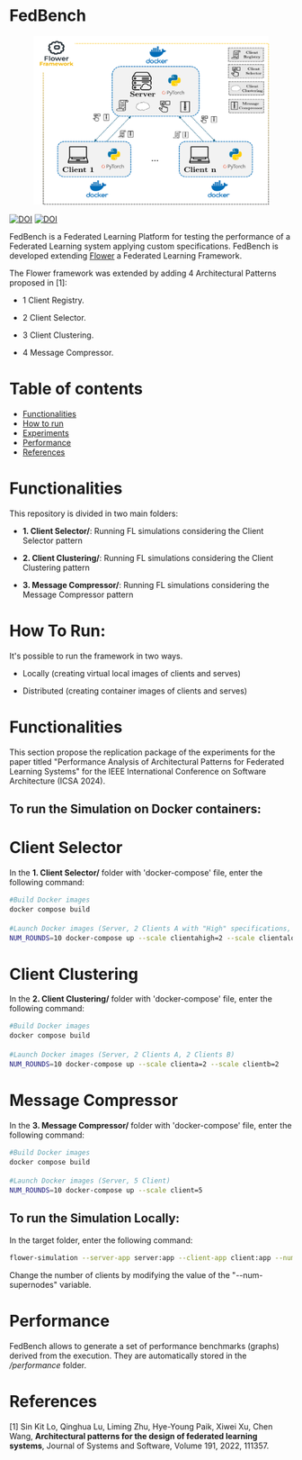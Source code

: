 # FedBench

<p align="center">
<img src="img/ArchitectureEval.png" width="420px" height="300px"/>
</p>

[![DOI](https://zenodo.org/badge/DOI/10.5281/zenodo.13121149.svg)](https://zenodo.org/badge/latestdoi/{IvanComp})
[![DOI](https://zenodo.org/badge/DOI/10.5281/zenodo.13121149.svg)](https://doi.org/10.5281/zenodo.13121149)

FedBench is a Federated Learning Platform for testing the performance of a Federated Learning system applying custom specifications.
FedBench is developed extending [Flower](https://github.com/adap/flower) a Federated Learning Framework. 

The Flower framework was extended by adding 4 Architectural Patterns proposed in [1]:

- 1 Client Registry.

- 2 Client Selector.

- 3 Client Clustering.

- 4 Message Compressor.

# Table of contents
<!--ts-->
   * [Functionalities](#functionalities)
   * [How to run](#how-to-run)
   * [Experiments](#experiments)
   * [Performance](#performance)
   * [References](#references)
   
# Functionalities

This repository is divided in two main folders:

- __1. Client Selector/__: Running FL simulations considering the Client Selector pattern

- __2. Client Clustering/__: Running FL simulations considering the Client Clustering pattern

- __3. Message Compressor/__: Running FL simulations considering the Message Compressor pattern

# How To Run:

It's possible to run the framework in two ways. 

- Locally (creating virtual local images of clients and serves)

- Distributed (creating container images of clients and serves)


# Functionalities

This section propose the replication package of the experiments for the paper titled "Performance Analysis of Architectural Patterns
for Federated Learning Systems" for the IEEE International Conference on Software Architecture (ICSA 2024).

## To run the Simulation on Docker containers:

# Client Selector

In the __1. Client Selector/__ folder with 'docker-compose' file, enter the following command:

```bash
#Build Docker images
docker compose build

#Launch Docker images (Server, 2 Clients A with "High" specifications, 2 Client A with "Low" specifications
NUM_ROUNDS=10 docker-compose up --scale clientahigh=2 --scale clientalow=2
```

# Client Clustering

In the __2. Client Clustering/__ folder with 'docker-compose' file, enter the following command:

```bash
#Build Docker images
docker compose build

#Launch Docker images (Server, 2 Clients A, 2 Clients B)
NUM_ROUNDS=10 docker-compose up --scale clienta=2 --scale clientb=2
```

# Message Compressor

In the __3. Message Compressor/__ folder with 'docker-compose' file, enter the following command:

```bash
#Build Docker images
docker compose build

#Launch Docker images (Server, 5 Client)
NUM_ROUNDS=10 docker-compose up --scale client=5
```

## To run the Simulation Locally:

In the target folder, enter the following command:

```bash
flower-simulation --server-app server:app --client-app client:app --num-supernodes 2 
```
Change the number of clients by modifying the value of the "--num-supernodes" variable.

# Performance

FedBench allows to generate a set of performance benchmarks (graphs) derived from the execution.
They are automatically stored in the _/performance_ folder.

# References

[1] Sin Kit Lo, Qinghua Lu, Liming Zhu, Hye-Young Paik, Xiwei Xu, Chen Wang,
**Architectural patterns for the design of federated learning systems**,
Journal of Systems and Software, Volume 191, 2022, 111357.
